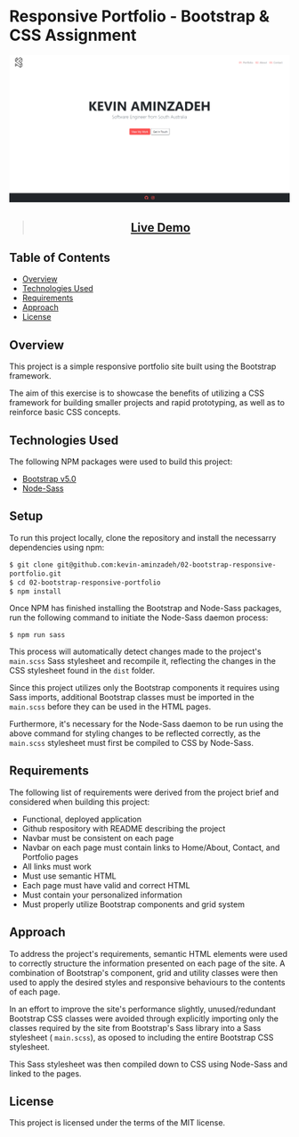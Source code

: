 # Responsive Portfolio - Bootstrap & CSS Assignment

![Responsive Porfolio Screenshot](dist/assets/img/screenshot.png)

> <h2 align="center"><a  href="https://kevin-aminzadeh.github.io/01-bootcamp-code-refactor/">Live Demo</a></h2>

## Table of Contents

- [Overview](#overview)
- [Technologies Used](#technologies-used)
- [Requirements](#requirements)
- [Approach](#approach)
- [License](#license)

## Overview

This project is a simple responsive portfolio site built using the Bootstrap framework.

The aim of this exercise is to showcase the benefits of utilizing a CSS framework for building smaller projects and rapid prototyping, as well as to reinforce basic CSS concepts.

## Technologies Used

The following NPM packages were used to build this project:

- [Bootstrap v5.0](https://getbootstrap.com/docs/5.0/getting-started/introduction/)
- [Node-Sass](https://www.npmjs.com/package/node-sass)

## Setup

To run this project locally, clone the repository and install the necessarry dependencies using npm:

```
$ git clone git@github.com:kevin-aminzadeh/02-bootstrap-responsive-portfolio.git
$ cd 02-bootstrap-responsive-portfolio
$ npm install
```

Once NPM has finished installing the Bootstrap and Node-Sass packages, run the following command to initiate the Node-Sass daemon process:

```
$ npm run sass
```

This process will automatically detect changes made to the project's `main.scss` Sass stylesheet and recompile it, reflecting the changes in the CSS stylesheet found in the `dist` folder.

Since this project utilizes only the Bootstrap components it requires using Sass imports, additional Bootstrap classes must be imported in the `main.scss` before they can be used in the HTML pages.

Furthermore, it's necessary for the Node-Sass daemon to be run using the above command for styling changes to be reflected correctly, as the `main.scss` stylesheet must first be compiled to CSS by Node-Sass.

## Requirements

The following list of requirements were derived from the project brief and considered when building this project:

- Functional, deployed application
- Github respository with README describing the project
- Navbar must be consistent on each page
- Navbar on each page must contain links to Home/About, Contact, and Portfolio pages
- All links must work
- Must use semantic HTML
- Each page must have valid and correct HTML
- Must contain your personalized information
- Must properly utilize Bootstrap components and grid system

## Approach

To address the project's requirements, semantic HTML elements were used to correctly structure the information presented on each page of the site. A combination of Bootstrap's component, grid and utility classes were then used to apply the desired styles and responsive behaviours to the contents of each page.

In an effort to improve the site's performance slightly, unused/redundant Bootstrap CSS classes were avoided through explicitly importing only the classes required by the site from Bootstrap's Sass library into a Sass stylesheet ( `main.scss`), as oposed to including the entire Bootstrap CSS stylesheet.

This Sass stylesheet was then compiled down to CSS using Node-Sass and linked to the pages.

## License

This project is licensed under the terms of the MIT license.
